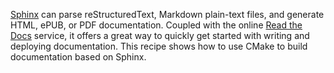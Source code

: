[Sphinx](http://www.sphinx-doc.org) can parse reStructuredText, Markdown
plain-text files, and generate HTML, ePUB, or PDF documentation. Coupled with the
online [Read the Docs](https://readthedocs.org) service, it offers a great way to quickly
get started with writing and deploying documentation. This recipe shows how to
use CMake to build documentation based on Sphinx.
